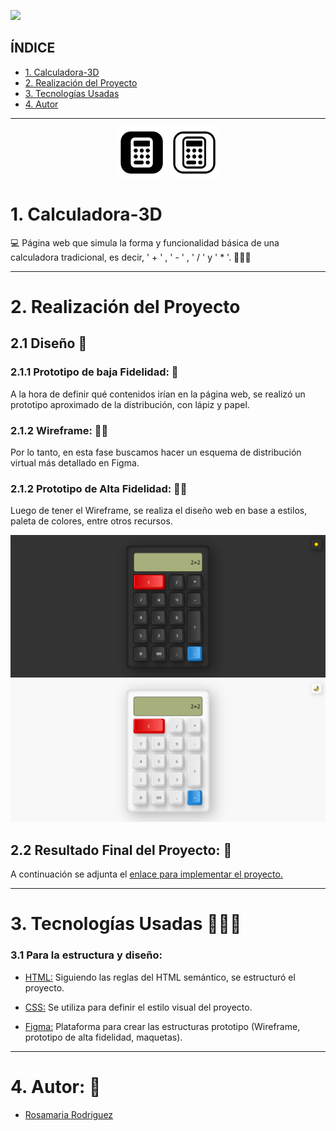 ![](https://komarev.com/ghpvc/?username=Calculator3d&color=yellow)

## ÍNDICE
* [1. Calculadora-3D](#1-Calculadora-3D)
* [2. Realización del Proyecto](#2-Realización-del-Proyecto)
* [3. Tecnologías Usadas](#3-Tecnologías-Usadas)
* [4. Autor ](#4-Autor )

***
<div align="center">
  <p align="center">
  <img src="./src/img/da.png" alt="Calculadora" width="80">
  <img src="./src/img/li.png" alt="Calculadora" width="80">
  </p>
</div>

# 1. Calculadora-3D

💻 Página web que simula la forma y funcionalidad básica de una calculadora tradicional, es decir, ' + ' ,  ' - ' ,  ' / '  y ' * '. 👨🏾‍🏫

***

# 2. Realización del Proyecto
## 2.1 Diseño 📱
### 2.1.1 Prototipo de baja Fidelidad: 📝

A la hora de definir qué contenidos irían en la página web, se realizó un prototipo aproximado de la distribución, con lápiz y papel.

### 2.1.2 Wireframe: 🙋🏼
Por lo tanto, en esta fase buscamos hacer un esquema de distribución virtual más detallado en Figma.

### 2.1.2 Prototipo de Alta Fidelidad: 💁🏼
Luego de tener el Wireframe, se realiza el diseño web en base a estilos, paleta de colores, entre otros recursos.

<div align="center">
  <img src="./src/img/pc1.png" alt="Calculadora" width="800">
  <img src="./src/img/pc2.png" alt="Calculadora" width="800">
</div>

## 2.2 Resultado Final del Proyecto: 📱

A continuación se adjunta el [enlace para implementar el proyecto.](https://rjrch123.github.io/Calculadora-3D/)

***

# 3. Tecnologías Usadas 👩🏾‍💻
### 3.1 Para la estructura y diseño:
-   [HTML:](https://developer.mozilla.org/es/docs/Web/HTML)  Siguiendo las reglas del HTML semántico, se estructuró el proyecto.

-   [CSS:](https://developer.mozilla.org/es/docs/Web/CSS) Se utiliza para definir el estilo visual del proyecto.

-   [Figma:](https://www.figma.com) Plataforma para crear las estructuras prototipo (Wireframe, prototipo de alta fidelidad, maquetas).

***

# 4. Autor: 📍
-  [Rosamaria Rodriguez](https://github.com/RJRCH122)
